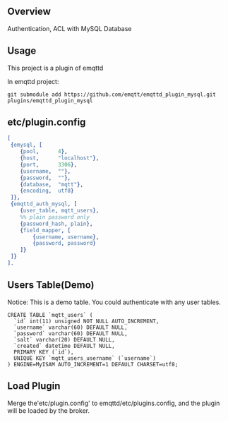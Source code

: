 ##  Overview

Authentication, ACL with MySQL Database

## Usage

This project is a plugin of emqttd

In emqttd project:

```
git submodule add https://github.com/emqtt/emqttd_plugin_mysql.git plugins/emqttd_plugin_mysql
```

## etc/plugin.config

```erlang
[
 {emysql, [
    {pool,      4},
    {host,      "localhost"},
    {port,      3306},
    {username,  ""}, 
    {password,  ""},
    {database,  "mqtt"},
    {encoding,  utf8}
 ]},
 {emqttd_auth_mysql, [
    {user_table, mqtt_users},
    %% plain password only
    {password_hash, plain},
    {field_mapper, [
        {username, username},
        {password, password}
    ]}
 ]}
].
```

## Users Table(Demo)

Notice: This is a demo table. You could authenticate with any user tables.

```
CREATE TABLE `mqtt_users` (
  `id` int(11) unsigned NOT NULL AUTO_INCREMENT,
  `username` varchar(60) DEFAULT NULL,
  `password` varchar(60) DEFAULT NULL,
  `salt` varchar(20) DEFAULT NULL,
  `created` datetime DEFAULT NULL,
  PRIMARY KEY (`id`),
  UNIQUE KEY `mqtt_users_username` (`username`)
) ENGINE=MyISAM AUTO_INCREMENT=1 DEFAULT CHARSET=utf8;
```

## Load Plugin

Merge the'etc/plugin.config' to emqttd/etc/plugins.config, and the plugin will be loaded by the  broker.

